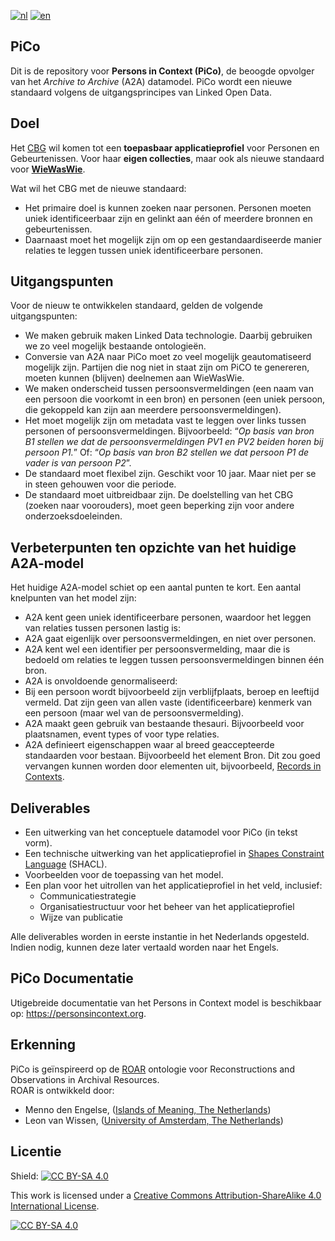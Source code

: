 [![nl](https://img.shields.io/badge/lang-nl-blue.svg)](https://github.com/CBG-Centrum-voor-familiegeschiedenis/PiCo/blob/main/README.nl.md)
[![en](https://img.shields.io/badge/lang-en-red.svg)](https://github.com/CBG-Centrum-voor-familiegeschiedenis/PiCo/blob/main/README.md)


## PiCo

Dit is de repository voor **Persons in Context (PiCo)**, de beoogde opvolger van het *Archive to Archive* (A2A) datamodel. PiCo wordt een nieuwe standaard volgens de uitgangsprincipes van Linked Open Data. 

## Doel
Het [CBG](https://cbg.nl) wil komen tot een **toepasbaar applicatieprofiel** voor Personen en Gebeurtenissen. Voor haar **eigen collecties**, maar ook als nieuwe standaard voor **[WieWasWie](https://wiewaswie.nl)**.

Wat wil het CBG met de nieuwe standaard:
- Het primaire doel is kunnen zoeken naar personen. Personen moeten uniek identificeerbaar zijn en gelinkt aan één of meerdere bronnen en gebeurtenissen.	
- Daarnaast moet het mogelijk zijn om op een gestandaardiseerde manier relaties te leggen tussen uniek identificeerbare personen.

## Uitgangspunten
Voor de nieuw te ontwikkelen standaard, gelden de volgende uitgangspunten: 
- We maken gebruik maken Linked Data technologie. Daarbij gebruiken we zo veel mogelijk bestaande ontologieën.
- Conversie van A2A naar PiCo moet zo veel mogelijk geautomatiseerd mogelijk zijn. Partijen die nog niet in staat zijn om PiCO te genereren, moeten kunnen (blijven) deelnemen aan WieWasWie. 
- We maken onderscheid tussen persoonsvermeldingen (een naam van een persoon die voorkomt in een bron) en personen (een uniek persoon, die gekoppeld kan zijn aan meerdere persoonsvermeldingen). 
- Het moet mogelijk zijn om metadata vast te leggen over links tussen personen of persoonsvermeldingen. Bijvoorbeeld: “*Op basis van bron B1 stellen we dat de persoonsvermeldingen PV1 en PV2 beiden horen bij persoon P1.*” Of: “*Op basis van bron B2 stellen we dat persoon P1 de vader is van persoon P2*”. 
- De standaard moet flexibel zijn. Geschikt voor 10 jaar. Maar niet per se in steen gehouwen voor die periode. 
- De standaard moet uitbreidbaar zijn. De doelstelling van het CBG (zoeken naar voorouders), moet geen beperking zijn voor andere onderzoeksdoeleinden. 

## Verbeterpunten ten opzichte van het huidige A2A-model
Het huidige A2A-model schiet op een aantal punten te kort. Een aantal knelpunten van het model zijn: 
- A2A kent geen uniek identificeerbare personen, waardoor het leggen van relaties tussen personen lastig is: 
- A2A gaat eigenlijk over persoonsvermeldingen, en niet over personen. 
- A2A kent wel een identifier per persoonsvermelding, maar die is bedoeld om relaties te leggen tussen persoonsvermeldingen binnen één bron. 
- A2A is onvoldoende genormaliseerd: 
- Bij een persoon wordt bijvoorbeeld zijn verblijfplaats, beroep en leeftijd vermeld. Dat zijn geen van allen vaste (identificeerbare) kenmerk van een persoon (maar wel van de persoonsvermelding). 
- A2A maakt geen gebruik van bestaande thesauri. Bijvoorbeeld voor plaatsnamen, event types of voor type relaties. 
- A2A definieert eigenschappen waar al breed geaccepteerde standaarden voor bestaan. Bijvoorbeeld het element Bron. Dit zou goed vervangen kunnen worden door elementen uit, bijvoorbeeld, [Records in Contexts](https://www.ica.org/en/records-in-contexts-ontology). 

## Deliverables
- Een uitwerking van het conceptuele datamodel voor PiCo (in tekst vorm). 
- Een technische uitwerking van het applicatieprofiel in [Shapes Constraint Language](https://www.w3.org/TR/shacl/) (SHACL). 
- Voorbeelden voor de toepassing van het model. 
- Een plan voor het uitrollen van het applicatieprofiel in het veld, inclusief: 
  - Communicatiestrategie 
  - Organisatiestructuur voor het beheer van het applicatieprofiel 
  - Wijze van publicatie 

Alle deliverables worden in eerste instantie in het Nederlands opgesteld. Indien nodig, kunnen deze later vertaald worden naar het Engels. 


## PiCo Documentatie
Utigebreide documentatie van het Persons in Context model is beschikbaar op: https://personsincontext.org.

## Erkenning
PiCo is geïnspireerd op de [ROAR](https://leonvanwissen.nl/vocab/roar/docs/) ontologie voor Reconstructions and Observations in Archival Resources.\
ROAR is ontwikkeld door:
* Menno den Engelse, ([Islands of Meaning, The Netherlands](https://islandsofmeaning.nl/))
* Leon van Wissen, ([University of Amsterdam, The Netherlands](https://www.uva.nl/over-de-uva/organisatie/faculteiten/faculteit-der-geesteswetenschappen/faculteit-der-geesteswetenschappen.html))


## Licentie

Shield: [![CC BY-SA 4.0][cc-by-sa-shield]][cc-by-sa]

This work is licensed under a
[Creative Commons Attribution-ShareAlike 4.0 International License][cc-by-sa].

[![CC BY-SA 4.0][cc-by-sa-image]][cc-by-sa]

[cc-by-sa]: http://creativecommons.org/licenses/by-sa/4.0/
[cc-by-sa-image]: https://licensebuttons.net/l/by-sa/4.0/88x31.png
[cc-by-sa-shield]: https://img.shields.io/badge/License-CC%20BY--SA%204.0-lightgrey.svg

